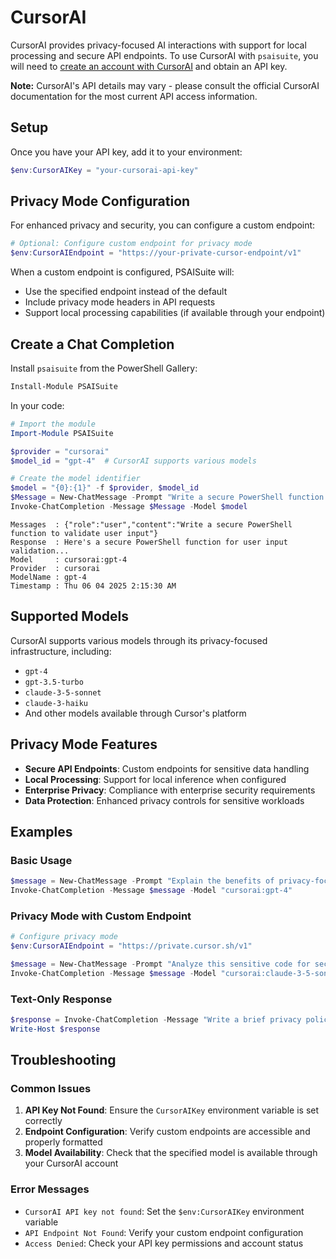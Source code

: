 # CursorAI

CursorAI provides privacy-focused AI interactions with support for local processing and secure API endpoints. To use CursorAI with `psaisuite`, you will need to [create an account with CursorAI](https://cursor.sh/) and obtain an API key. 

**Note:** CursorAI's API details may vary - please consult the official CursorAI documentation for the most current API access information.

## Setup

Once you have your API key, add it to your environment:

```powershell
$env:CursorAIKey = "your-cursorai-api-key"
```

## Privacy Mode Configuration

For enhanced privacy and security, you can configure a custom endpoint:

```powershell
# Optional: Configure custom endpoint for privacy mode
$env:CursorAIEndpoint = "https://your-private-cursor-endpoint/v1"
```

When a custom endpoint is configured, PSAISuite will:
- Use the specified endpoint instead of the default
- Include privacy mode headers in API requests
- Support local processing capabilities (if available through your endpoint)

## Create a Chat Completion

Install `psaisuite` from the PowerShell Gallery:

```powershell
Install-Module PSAISuite
```

In your code:

```powershell
# Import the module
Import-Module PSAISuite

$provider = "cursorai"
$model_id = "gpt-4"  # CursorAI supports various models

# Create the model identifier
$model = "{0}:{1}" -f $provider, $model_id
$Message = New-ChatMessage -Prompt "Write a secure PowerShell function to validate user input"
Invoke-ChatCompletion -Message $Message -Model $model
```

```shell
Messages  : {"role":"user","content":"Write a secure PowerShell function to validate user input"}
Response  : Here's a secure PowerShell function for user input validation...
Model     : cursorai:gpt-4
Provider  : cursorai
ModelName : gpt-4
Timestamp : Thu 06 04 2025 2:15:30 AM
```

## Supported Models

CursorAI supports various models through its privacy-focused infrastructure, including:
- `gpt-4`
- `gpt-3.5-turbo`
- `claude-3-5-sonnet`
- `claude-3-haiku`
- And other models available through Cursor's platform

## Privacy Mode Features

- **Secure API Endpoints**: Custom endpoints for sensitive data handling
- **Local Processing**: Support for local inference when configured
- **Enterprise Privacy**: Compliance with enterprise security requirements
- **Data Protection**: Enhanced privacy controls for sensitive workloads

## Examples

### Basic Usage
```powershell
$message = New-ChatMessage -Prompt "Explain the benefits of privacy-focused AI"
Invoke-ChatCompletion -Message $message -Model "cursorai:gpt-4"
```

### Privacy Mode with Custom Endpoint
```powershell
# Configure privacy mode
$env:CursorAIEndpoint = "https://private.cursor.sh/v1"

$message = New-ChatMessage -Prompt "Analyze this sensitive code for security issues"
Invoke-ChatCompletion -Message $message -Model "cursorai:claude-3-5-sonnet"
```

### Text-Only Response
```powershell
$response = Invoke-ChatCompletion -Message "Write a brief privacy policy" -Model "cursorai:gpt-4" -TextOnly
Write-Host $response
```

## Troubleshooting

### Common Issues

1. **API Key Not Found**: Ensure the `CursorAIKey` environment variable is set correctly
2. **Endpoint Configuration**: Verify custom endpoints are accessible and properly formatted
3. **Model Availability**: Check that the specified model is available through your CursorAI account

### Error Messages

- `CursorAI API key not found`: Set the `$env:CursorAIKey` environment variable
- `API Endpoint Not Found`: Verify your custom endpoint configuration
- `Access Denied`: Check your API key permissions and account status
